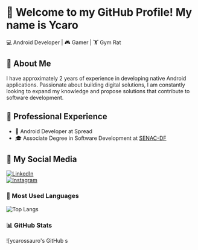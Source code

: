 # 👋 Welcome to my GitHub Profile! My name is Ycaro  

💻 Android Developer | 🎮 Gamer | 🏋️ Gym Rat  

## 🌟 About Me  
I have approximately 2 years of experience in developing native Android applications. Passionate about building digital solutions, I am constantly looking to expand my knowledge and propose solutions that contribute to software development.  

## 🏢 Professional Experience  
- 🚀 Android Developer at Spread  
- 🎓 Associate Degree in Software Development at [SENAC-DF](https://www.df.senac.br/)  

## 💬 My Social Media  
[![LinkedIn](https://img.shields.io/badge/LinkedIn-0A66C2?style=for-the-badge&logo=linkedin&logoColor=white)](https://www.linkedin.com/in/ycarus/)  
[![Instagram](https://img.shields.io/badge/Instagram-E4405F?style=for-the-badge&logo=instagram&logoColor=white)](https://instagram.com/_ycarossauro)  

### 🚀 Most Used Languages  
![Top Langs](https://github-readme-stats.vercel.app/api/top-langs/?username=ycarossauro&layout=compact)    

### 📊 GitHub Stats  
![ycarossauro's GitHub s
